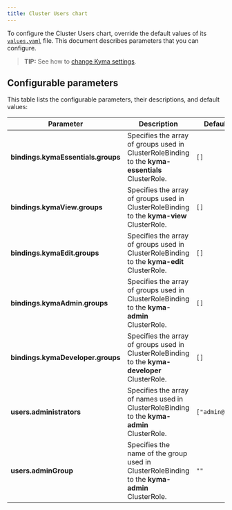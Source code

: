 ```yaml
---
title: Cluster Users chart
---
```


To configure the Cluster Users chart, override the default values of its [`values.yaml`](https://github.com/kyma-project/kyma/blob/main/resources/cluster-users/values.yaml) file. This document describes parameters that you can configure.

>**TIP:** See how to [change Kyma settings](../../04-operation-guides/operations/03-change-kyma-config-values.md).

## Configurable parameters

This table lists the configurable parameters, their descriptions, and default values:

| Parameter | Description | Default value |
|-----------|-------------|---------------|
| **bindings.kymaEssentials.groups** | Specifies the array of groups used in ClusterRoleBinding to the **kyma-essentials** ClusterRole. | `[]` |
| **bindings.kymaView.groups** | Specifies the array of groups used in ClusterRoleBinding to the **kyma-view** ClusterRole. | `[]` |
| **bindings.kymaEdit.groups** | Specifies the array of groups used in ClusterRoleBinding to the **kyma-edit** ClusterRole. | `[]` |
| **bindings.kymaAdmin.groups** | Specifies the array of groups used in ClusterRoleBinding to the **kyma-admin** ClusterRole. | `[]` |
| **bindings.kymaDeveloper.groups** | Specifies the array of groups used in ClusterRoleBinding to the **kyma-developer** ClusterRole. | `[]` |
| **users.administrators** | Specifies the array of names used in ClusterRoleBinding to the **kyma-admin** ClusterRole. | `["admin@kyma.cx"]` |
| **users.adminGroup** | Specifies the name of the group used in ClusterRoleBinding to the **kyma-admin** ClusterRole. | `""` |
